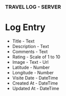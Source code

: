 ### TRAVEL LOG - SERVER

# Log Entry

- Title - Text
- Description - Text
- Comments - Text
- Rating - Scale of 1 to 10
- Image - Text - Url
- Latitude - Number
- Longitude - Number
- Visite Date - DateTime
- Created At - DateTime
- Updated At - DateTime
